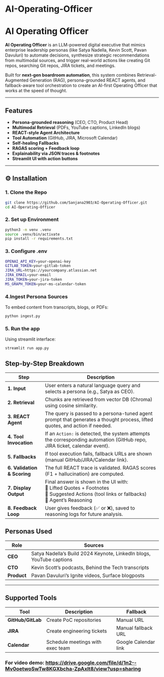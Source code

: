# AI-Operating-Officer

# AI Operating Officer

**AI Operating Officer** is an LLM-powered digital executive that mimics enterprise leadership personas (like Satya Nadella, Kevin Scott, Pavan Davuluri) to automate decisions, synthesize strategic recommendations from multimodal sources, and trigger real-world actions like creating Git repos, searching Git repos, JIRA tickets, and meetings.

Built for **next-gen boardroom automation**, this system combines Retrieval-Augmented Generation (RAG), persona-grounded REACT agents, and fallback-aware tool orchestration to create an AI-first Operating Officer that works at the speed of thought.

---

## Features

- **Persona-grounded reasoning** (CEO, CTO, Product Head)
- **Multimodal Retrieval** (PDFs, YouTube captions, LinkedIn blogs)
- **REACT-style Agent Architecture**
- **Tool Automation** (GitHub, JIRA, Microsoft Calendar)
- **Self-healing Fallbacks**
- **RAGAS scoring + Feedback loop**
- **Explainability via JSON traces & footnotes**
- **Streamlit UI with action buttons**

---

## ⚙️ Installation

### 1. Clone the Repo

```bash
git clone https://github.com/Sanjana2903/AI-Operating-Officer.git
cd AI-Operating-Officer
```
### 2. Set up Environment
```bash
python3 -m venv .venv
source .venv/bin/activate
pip install -r requirements.txt
```
### 3. Configure .env
```bash
OPENAI_API_KEY=your-openai-key
GITLAB_TOKEN=your-gitlab-token
JIRA_URL=https://yourcompany.atlassian.net
JIRA_EMAIL=your-email
JIRA_TOKEN=your-jira-token
MS_GRAPH_TOKEN=your-ms-calendar-token
```
### 4.Ingest Persona Sources

To embed content from transcripts, blogs, or PDFs:
```bash
python ingest.py
```
### 5. Run the app

Using streamlit interface:
```bash
streamlit run app.py
```

## Step-by-Step Breakdown

| Step | Description |
|------|-------------|
| **1. Input** | User enters a natural language query and selects a persona (e.g., Satya as CEO). |
| **2. Retrieval** | Chunks are retrieved from vector DB (Chroma) using cosine similarity. |
| **3. REACT Agent** | The query is passed to a persona-tuned agent prompt that generates a thought process, lifted quotes, and action if needed. |
| **4. Tool Invocation** | If an `Action:` is detected, the system attempts the corresponding automation (GitHub repo, JIRA ticket, calendar event). |
| **5. Fallbacks** | If tool execution fails, fallback URLs are shown (manual GitHub/JIRA/Calendar link). |
| **6. Validation & Scoring** | The full REACT trace is validated. RAGAS scores (F1 + hallucination) are computed. |
| **7. Display Output** | Final answer is shown in the UI with:<br>📘 Lifted Quotes + Footnotes<br>🔧 Suggested Actions (tool links or fallbacks)<br>🧠 Agent’s Reasoning |
| **8. Feedback Loop** | User gives feedback (✅ or ❌), saved to reasoning logs for future analysis. |

## Personas Used

| Role     | Sources                                                                 |
|----------|-------------------------------------------------------------------------|
| **CEO**  | Satya Nadella’s Build 2024 Keynote, LinkedIn blogs, YouTube captions    |
| **CTO**  | Kevin Scott’s podcasts, Behind the Tech transcripts                      |
| **Product** | Pavan Davuluri’s Ignite videos, Surface blogposts                    |

---

## Supported Tools

| Tool          | Description                      | Fallback                |
|---------------|----------------------------------|-------------------------|
| **GitHub/GitLab** | Create PoC repositories        | Manual URL              |
| **JIRA**      | Create engineering tickets       | Manual fallback URL     |
| **Calendar**  | Schedule meetings with exec team | Google Calendar link    |

### For video demo: https://drive.google.com/file/d/1n2--Mv0oetwoSwTw8KGXbcha-ZpAxlt8/view?usp=sharing
